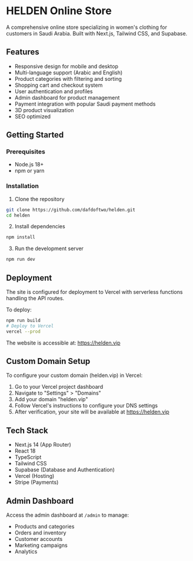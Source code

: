 # HELDEN Online Store

A comprehensive online store specializing in women's clothing for customers in Saudi Arabia. Built with Next.js, Tailwind CSS, and Supabase.

## Features

- Responsive design for mobile and desktop
- Multi-language support (Arabic and English)
- Product categories with filtering and sorting
- Shopping cart and checkout system
- User authentication and profiles
- Admin dashboard for product management
- Payment integration with popular Saudi payment methods
- 3D product visualization
- SEO optimized

## Getting Started

### Prerequisites

- Node.js 18+ 
- npm or yarn

### Installation

1. Clone the repository
```bash
git clone https://github.com/dafdoftwo/helden.git
cd helden
```

2. Install dependencies
```bash
npm install
```

3. Run the development server
```bash
npm run dev
```

## Deployment

The site is configured for deployment to Vercel with serverless functions handling the API routes.

To deploy:

```bash
npm run build
# Deploy to Vercel
vercel --prod
```

The website is accessible at: https://helden.vip

## Custom Domain Setup

To configure your custom domain (helden.vip) in Vercel:

1. Go to your Vercel project dashboard
2. Navigate to "Settings" > "Domains"
3. Add your domain "helden.vip"
4. Follow Vercel's instructions to configure your DNS settings
5. After verification, your site will be available at https://helden.vip

## Tech Stack

- Next.js 14 (App Router)
- React 18
- TypeScript
- Tailwind CSS
- Supabase (Database and Authentication)
- Vercel (Hosting)
- Stripe (Payments)

## Admin Dashboard

Access the admin dashboard at `/admin` to manage:
- Products and categories
- Orders and inventory
- Customer accounts
- Marketing campaigns
- Analytics 